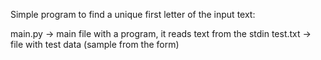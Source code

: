 Simple program to find a unique first letter of the input text:

main.py -> main file with a program, it reads text from the stdin
test.txt -> file with test data (sample from the form)
